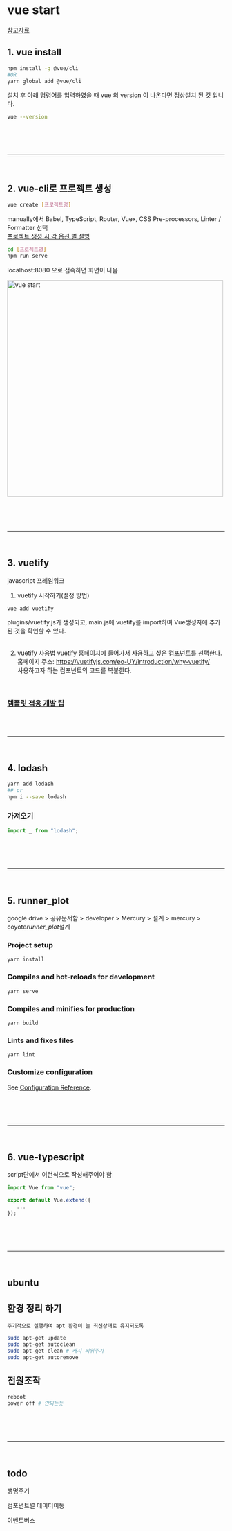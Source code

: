# vue start

[참고자료](https://www.ag-grid.com/vue-data-grid/getting-started/)

## 1. vue install

```bash
npm install -g @vue/cli
#OR
yarn global add @vue/cli
```

설치 후 아래 명령어를 입력하였을 때 vue 의 version 이 나온다면 정상설치 된 것 입니다.

```bash
vue --version
```

<br/><br/><br/>

---

<br/>

## 2. vue-cli로 프로젝트 생성

```bash
vue create [프로젝트명]
```

manually에서
Babel, TypeScript, Router, Vuex, CSS Pre-processors, Linter / Formatter 선택  
[프로젝트 생성 시 각 옵션 별 설명](https://ux.stories.pe.kr/136?category=770389)

```bash
cd [프로젝트명]
npm run serve
```

localhost:8080 으로 접속하면 화면이 나옴

<img src="https://3390074290-files.gitbook.io/~/files/v0/b/gitbook-legacy-files/o/assets%2F-LYGyJlfT4aHSW1TgIhy%2F-LYLO6SX1LoASoJ_c7t2%2F-LYLO86tTeBfSyZbguUB%2Fimage.png?alt=media&token=e2c62d7c-3639-4bd2-97a2-02e284aa02e6" width="500px" title="vue start">

<br/><br/><br/>

---

<br/>

## 3. vuetify

javascript 프레임워크

1. vuetify 시작하기(설정 방법)

```bash
vue add vuetify
```

plugins/vuetify.js가 생성되고, main.js에 vuetify를 import하여 Vue생성자에 추가된 것을 확인할 수 있다.
<br><br>

2. vuetify 사용법
   vuetify 홈페이지에 들어가서 사용하고 싶은 컴포넌트를 선택한다.  
   홈페이지 주소: https://vuetifyjs.com/eo-UY/introduction/why-vuetify/  
   사용하고자 하는 컴포넌트의 코드를 복붙한다.

<br/>

### [템플릿 적용 개발 팁](https://pinokio0702.tistory.com/380)

<br/><br/>

---

<br/>

## 4. lodash

```bash
yarn add lodash
## or
npm i --save lodash
```

### 가져오기

```js
import _ from "lodash";
```

<br/><br/><br/>

---

<br/>

## 5. runner_plot

google drive > 공유문서함 > developer > Mercury > 설계 > mercury > coyote*runner_plot*설계

### Project setup

```
yarn install
```

### Compiles and hot-reloads for development

```
yarn serve
```

### Compiles and minifies for production

```
yarn build
```

### Lints and fixes files

```
yarn lint
```

### Customize configuration

See [Configuration Reference](https://cli.vuejs.org/config/).

<br/><br/><br/>

---

<br/>

## 6. vue-typescript

script단에서 이런식으로 작성해주어야 함

```ts
import Vue from "vue";

export default Vue.extend({
   ...
});
```

<br/><br/><br/>

---

<br/>

## ubuntu

## 환경 정리 하기

    주기적으로 실행하여 apt 환경이 늘 최신상태로 유지되도록

```bash
sudo apt-get update
sudo apt-get autoclean
sudo apt-get clean # 캐시 비워주기
sudo apt-get autoremove
```

## 전원조작

```bash
reboot
power off # 안되는듯
```

<br/><br/><br/>

---

<br/>

## todo

생명주기

컴포넌트별 데이터이동

이벤트버스
